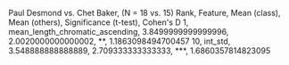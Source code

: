 Paul Desmond vs. Chet Baker, (N = 18 vs. 15)
Rank, Feature, Mean (class), Mean (others), Significance (t-test), Cohen's D
1, mean_length_chromatic_ascending, 3.8499999999999996, 2.0020000000000002, **, 1.1863098494700457
10, int_std, 3.548888888888889, 2.709333333333333, ***, 1.6860357814823095
